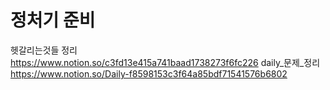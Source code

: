 # 정처기 준비
헷갈리는것들 정리
https://www.notion.so/c3fd13e415a741baad1738273f6fc226
daily_문제_정리
https://www.notion.so/Daily-f8598153c3f64a85bdf71541576b6802
